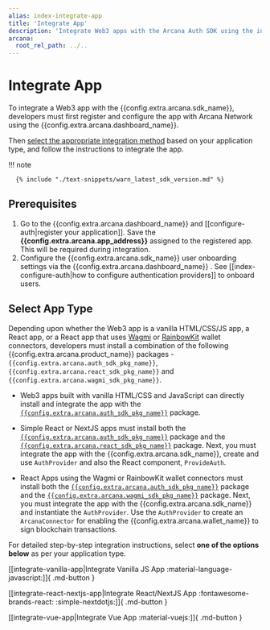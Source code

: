 ```yaml
---
alias: index-integrate-app
title: 'Integrate App'
description: 'Integrate Web3 apps with the Arcana Auth SDK using the instructions listed here.'
arcana:
  root_rel_path: ../..
---
```


# Integrate App

To integrate a Web3 app with the {{config.extra.arcana.sdk_name}}, developers must first register and configure the app with Arcana Network using the {{config.extra.arcana.dashboard_name}}. 

Then [select the appropriate integration method](#select-integration-method) based on your application type, and follow the instructions to integrate the app. 

!!! note

      {% include "./text-snippets/warn_latest_sdk_version.md" %}

## Prerequisites

1. Go to the {{config.extra.arcana.dashboard_name}} and [[configure-auth|register your application]]. Save the **{{config.extra.arcana.app_address}}** assigned to the registered app. This will be required during integration.
2. Configure the {{config.extra.arcana.sdk_name}} user onboarding settings via the {{config.extra.arcana.dashboard_name}} . See [[index-configure-auth|how to configure authentication providers]] to onboard users.

## Select App Type

Depending upon whether the Web3 app is a vanilla HTML/CSS/JS app, a React app, or a React app that uses [Wagmi](https://wagmi.sh/) or [RainbowKit](https://www.rainbowkit.com/) wallet connectors, developers must install a combination of the following {{config.extra.arcana.product_name}} packages - `{{config.extra.arcana.auth_sdk_pkg_name}}`, `{{config.extra.arcana.react_sdk_pkg_name}}` and `{{config.extra.arcana.wagmi_sdk_pkg_name}}`.

* Web3 apps built with vanilla HTML/CSS and JavaScript can directly install and integrate the app with the [`{{config.extra.arcana.auth_sdk_pkg_name}}`](https://www.npmjs.com/package/@arcana/auth) package.

* Simple React or NextJS apps must install both the [`{{config.extra.arcana.auth_sdk_pkg_name}}`](https://www.npmjs.com/package/@arcana/auth) package and the [`{{config.extra.arcana.react_sdk_pkg_name}}`](https://www.npmjs.com/package/@arcana/auth-react) package. Next, you must integrate the app with the {{config.extra.arcana.sdk_name}}, create and use  `AuthProvider` and also the React component, `ProvideAuth`. 

* React Apps using the Wagmi or RainbowKit wallet connectors must install both the [`{{config.extra.arcana.auth_sdk_pkg_name}}`](https://www.npmjs.com/package/@arcana/auth) package and the [`{{config.extra.arcana.wagmi_sdk_pkg_name}}`](https://www.npmjs.com/package/@arcana/auth-wagmi) package.  Next, you must integrate the app with the {{config.extra.arcana.sdk_name}} and instantiate the `AuthProvider`. Use the `AuthProvider` to create an `ArcanaConnector` for enabling the {{config.extra.arcana.wallet_name}} to sign blockchain transactions.

For detailed step-by-step integration instructions, select **one of the options below** as per your application type.

[[integrate-vanilla-app|Integrate Vanilla JS App :material-language-javascript:]]{ .md-button }

[[integrate-react-nextjs-app|Integrate React/NextJS App :fontawesome-brands-react: :simple-nextdotjs:]]{ .md-button }

[[integrate-vue-app|Integrate Vue App :material-vuejs:]]{ .md-button }